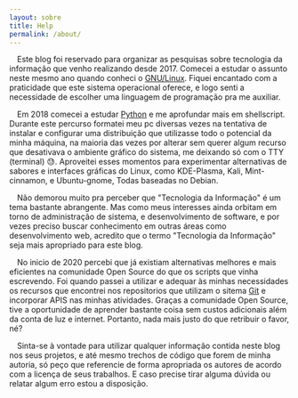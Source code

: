 ```yaml
---
layout: sobre
title: Help
permalink: /about/
---
```


&emsp;Este blog foi reservado para organizar as pesquisas sobre tecnologia da informação que venho realizando desde 2017. Comecei a estudar o assunto neste mesmo ano quando conheci o [GNU/Linux](https://www.gnu.org/). Fiquei encantado com a praticidade que este sistema operacional oferece, e logo senti a necessidade de escolher uma linguagem de programação pra me auxiliar.

&emsp;Em 2018 comecei a estudar [Python](https://www.python.org/) e me aprofundar mais em shellscript. Durante este percurso formatei meu pc diversas vezes na tentativa de instalar e configurar uma distribuição que utilizasse todo o potencial da minha máquina, na maioria das vezes por alterar sem querer algum recurso que desativava o ambiente gráfico do sistema, me deixando só com o TTY (terminal) :sweat:. Aproveitei esses momentos para experimentar alternativas de sabores e interfaces gráficas do Linux, como KDE-Plasma, Kali, Mint-cinnamon, e Ubuntu-gnome, Todas baseadas no Debian.

&emsp;Não demorou muito pra perceber que "Tecnologia da Informação" é um tema bastante abrangente. Mas como meus interesses ainda orbitam em torno de administração de sistema, e desenvolvimento de software, e por vezes preciso buscar conhecimento em outras áreas como desenvolvimento web, acredito que o termo "Tecnologia da Informação" seja mais apropriado para este blog.

&emsp;No inicio de 2020 percebi que já existiam alternativas melhores e mais eficientes na comunidade Open Source do que os scripts que vinha escrevendo. Foi quando passei a utilizar e adequar às minhas necessidades os recursos que encontrei nos repositorios que utilizam o sitema [Git](https://git-scm.com/) e incorporar APIS nas minhas atividades. Graças a comunidade Open Source, tive a oportunidade de aprender bastante coisa sem custos adicionais além da conta de luz e internet. Portanto, nada mais justo do que retribuir o favor, né?

&emsp;Sinta-se à vontade para utilizar qualquer informação contida neste blog nos seus projetos, e até mesmo trechos de código que forem de minha autoria, só peço que referencie de forma apropriada os autores de acordo com a licença de seus trabalhos. E caso precise tirar alguma dúvida ou relatar algum erro estou a disposição.